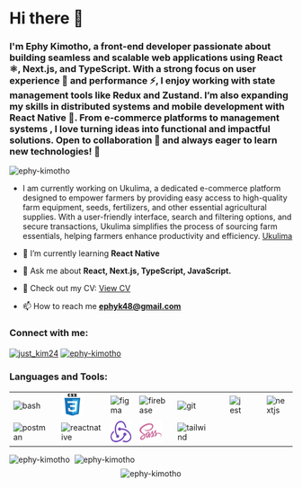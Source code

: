 <h1 align="left">Hi there 👋</h1>
<h3 align="left">I'm Ephy Kimotho, a front-end developer passionate about building seamless and scalable web applications using React ⚛️, Next.js, and TypeScript. With a strong focus on user experience 🎨 and performance ⚡, I enjoy working with state management tools like Redux and Zustand. I’m also expanding my skills in distributed systems and mobile development with React Native 📱. From e-commerce platforms to management systems , I love turning ideas into functional and impactful solutions. Open to collaboration 🤝 and always eager to learn new technologies! 🚀</h3>

<p align="left"> <img src="https://komarev.com/ghpvc/?username=ephy-kimotho&label=Profile%20views&color=0e75b6&style=flat" alt="ephy-kimotho" /> </p>

- I am currently working on Ukulima, a dedicated e-commerce platform designed to empower farmers by providing easy access to high-quality farm equipment, seeds, fertilizers, and other essential agricultural supplies. With a user-friendly interface, search and filtering options, and secure transactions, Ukulima simplifies the process of sourcing farm essentials, helping farmers enhance productivity and efficiency. [Ukulima](https://alx-ukulima.vercel.app/)

- 🌱 I’m currently learning **React Native**

- 💬 Ask me about **React, Next.js, TypeScript, JavaScript.**

- 📄 Check out my CV: [View CV](https://drive.google.com/file/d/1t5v_-Qq3SBejjUO8RFTRB57tNi8HN3y_/view?usp=sharing)

- 📫 How to reach me **ephyk48@gmail.com**

<h3 align="left">Connect with me:</h3>
<p align="left">
<a href="https://twitter.com/just_kim24" target="blank"><img align="center" src="https://raw.githubusercontent.com/rahuldkjain/github-profile-readme-generator/master/src/images/icons/Social/twitter.svg" alt="just_kim24" height="30" width="40" /></a>
<a href="https://linkedin.com/in/ephy-kimotho" target="blank"><img align="center" src="https://raw.githubusercontent.com/rahuldkjain/github-profile-readme-generator/master/src/images/icons/Social/linked-in-alt.svg" alt="ephy-kimotho" height="30" width="40" /></a>
</p>

<h3 align="left">Languages and Tools:</h3>
<table>
  <tr>
    <td><img src="https://www.vectorlogo.zone/logos/gnu_bash/gnu_bash-icon.svg" alt="bash" width="40" height="40"/></td>
    <td><img src="https://raw.githubusercontent.com/devicons/devicon/master/icons/c/c-original.svg" alt="c" width="40" height="40"/></td>
    <td><img src="https://raw.githubusercontent.com/devicons/devicon/master/icons/css3/css3-original-wordmark.svg" alt="css3" width="40" height="40"/></td>
    <td><img src="https://www.vectorlogo.zone/logos/figma/figma-icon.svg" alt="figma" width="40" height="40"/></td>
    <td><img src="https://www.vectorlogo.zone/logos/firebase/firebase-icon.svg" alt="firebase" width="40" height="40"/></td>
    <td><img src="https://www.vectorlogo.zone/logos/git-scm/git-scm-icon.svg" alt="git" width="40" height="40"/></td>
    <td><img src="https://raw.githubusercontent.com/devicons/devicon/master/icons/html5/html5-original-wordmark.svg" alt="html5" width="40" height="40"/></td>
    <td><img src="https://raw.githubusercontent.com/devicons/devicon/master/icons/javascript/javascript-original.svg" alt="javascript" width="40" height="40"/></td>
    <td><img src="https://www.vectorlogo.zone/logos/jestjsio/jestjsio-icon.svg" alt="jest" width="40" height="40"/></td>
    <td><img src="https://raw.githubusercontent.com/devicons/devicon/master/icons/linux/linux-original.svg" alt="linux" width="40" height="40"/></td>
    <td><img src="https://raw.githubusercontent.com/devicons/devicon/master/icons/mysql/mysql-original-wordmark.svg" alt="mysql" width="40" height="40"/></td>
    <td><img src="https://cdn.worldvectorlogo.com/logos/nextjs-2.svg" alt="nextjs" width="40" height="40"/></td>
  </tr>
  <tr>
    <td><img src="https://www.vectorlogo.zone/logos/getpostman/getpostman-icon.svg" alt="postman" width="40" height="40"/></td>
    <td><img src="https://raw.githubusercontent.com/devicons/devicon/master/icons/react/react-original-wordmark.svg" alt="react" width="40" height="40"/></td>
    <td><img src="https://reactnative.dev/img/header_logo.svg" alt="reactnative" width="40" height="40"/></td>
    <td><img src="https://raw.githubusercontent.com/devicons/devicon/master/icons/redux/redux-original.svg" alt="redux" width="40" height="40"/></td>
    <td><img src="https://raw.githubusercontent.com/devicons/devicon/master/icons/sass/sass-original.svg" alt="sass" width="40" height="40"/></td>
    <td><img src="https://www.vectorlogo.zone/logos/tailwindcss/tailwindcss-icon.svg" alt="tailwind" width="40" height="40"/></td>
    <td><img src="https://raw.githubusercontent.com/devicons/devicon/master/icons/typescript/typescript-original.svg" alt="typescript" width="40" height="40"/></td>
    <td><img src="https://raw.githubusercontent.com/devicons/devicon/d00d0969292a6569d45b06d3f350f463a0107b0d/icons/webpack/webpack-original-wordmark.svg" alt="webpack" width="40" height="40"/></td>
  </tr>
</table>

<div style="display: flex; gap: 0.5rem;">
  <img src="https://github-readme-stats.vercel.app/api/top-langs?username=ephy-kimotho&show_icons=true&locale=en&layout=compact" alt="ephy-kimotho" />
  <img src="https://github-readme-stats.vercel.app/api?username=ephy-kimotho&show_icons=true&locale=en" alt="ephy-kimotho" />
</div>
<div style="display: flex; justify-content: center; margin-top: 0.5rem;">
  <img src="https://github-readme-streak-stats.herokuapp.com/?user=ephy-kimotho&" alt="ephy-kimotho" />
</div>
